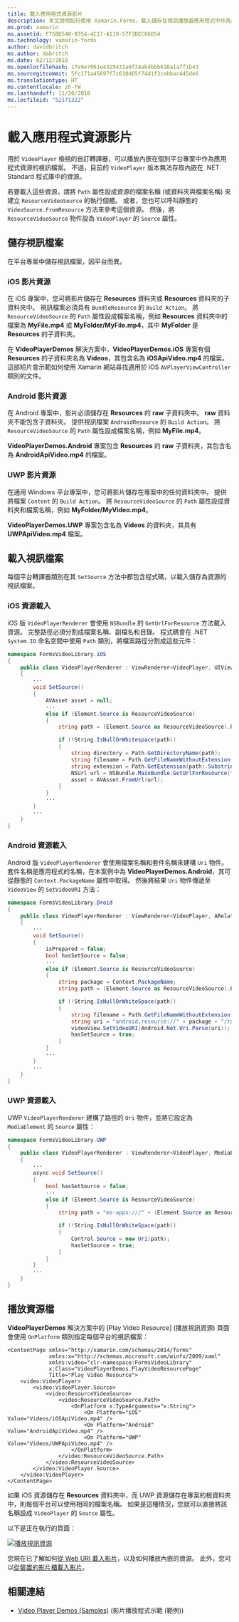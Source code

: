 ```yaml
---
title: 載入應用程式資源影片
description: 本文說明如何使用 Xamarin.Forms，載入儲存在視訊播放器應用程式中作為應用程式資源的影片。
ms.prod: xamarin
ms.assetid: F75BD540-9354-4C17-A119-57F3DEC66D54
ms.technology: xamarin-forms
author: davidbritch
ms.author: dabritch
ms.date: 02/12/2018
ms.openlocfilehash: 17e9e7061e4329431a0f34abdbbb616a1aff1b43
ms.sourcegitcommit: 5fc171a45697f7c610d65f74d1f3cebbac445de6
ms.translationtype: HT
ms.contentlocale: zh-TW
ms.lasthandoff: 11/20/2018
ms.locfileid: "52171322"
---
```

# <a name="loading-application-resource-videos"></a>載入應用程式資源影片

用於 `VideoPlayer` 檢視的自訂轉譯器，可以播放內嵌在個別平台專案中作為應用程式資源的視訊檔案。 不過，目前的 `VideoPlayer` 版本無法存取內嵌在 .NET Standard 程式庫中的資源。

若要載入這些資源，請將 `Path` 屬性設成資源的檔案名稱 (或資料夾與檔案名稱) 來建立 `ResourceVideoSource` 的執行個體。 或者，您也可以呼叫靜態的 `VideoSource.FromResource` 方法來參考這個資源。 然後，將 `ResourceVideoSource` 物件設為 `VideoPlayer` 的 `Source` 屬性。

## <a name="storing-the-video-files"></a>儲存視訊檔案

在平台專案中儲存視訊檔案，因平台而異。

### <a name="ios-video-resources"></a>iOS 影片資源

在 iOS 專案中，您可將影片儲存在 **Resources** 資料夾或 **Resources** 資料夾的子資料夾中。 視訊檔案必須具有 `BundleResource` 的 `Build Action`。 將 `ResourceVideoSource` 的 `Path` 屬性設成檔案名稱，例如 **Resources** 資料夾中的檔案為 **MyFile.mp4** 或 **MyFolder/MyFile.mp4**，其中 **MyFolder** 是 **Resources** 的子資料夾。

在 **VideoPlayerDemos** 解決方案中，**VideoPlayerDemos.iOS** 專案有個 **Resources** 的子資料夾名為 **Videos**，其包含名為 **iOSApiVideo.mp4** 的檔案。 這部短片會示範如何使用 Xamarin 網站尋找適用於 iOS `AVPlayerViewController` 類別的文件。

### <a name="android-video-resources"></a>Android 影片資源

在 Android 專案中，影片必須儲存在 **Resources** 的 **raw** 子資料夾中。 **raw** 資料夾不能包含子資料夾。 提供視訊檔案 `AndroidResource` 的 `Build Action`。 將 `ResourceVideoSource` 的 `Path` 屬性設成檔案名稱，例如 **MyFile.mp4**。

**VideoPlayerDemos.Android** 專案包含 **Resources** 的 **raw** 子資料夾，其包含名為 **AndroidApiVideo.mp4** 的檔案。

### <a name="uwp-video-resources"></a>UWP 影片資源

在通用 Windows 平台專案中，您可將影片儲存在專案中的任何資料夾中。 提供將檔案 `Content` 的 `Build Action`。 將 `ResourceVideoSource` 的 `Path` 屬性設成資料夾和檔案名稱，例如 **MyFolder/MyVideo.mp4**。

**VideoPlayerDemos.UWP** 專案包含名為 **Videos** 的資料夾，其具有 **UWPApiVideo.mp4** 檔案。

## <a name="loading-the-video-files"></a>載入視訊檔案

每個平台轉譯器類別在其 `SetSource` 方法中都包含程式碼，以載入儲存為資源的視訊檔案。

### <a name="ios-resource-loading"></a>iOS 資源載入

iOS 版 `VideoPlayerRenderer` 會使用 `NSBundle` 的 `GetUrlForResource` 方法載入資源。 完整路徑必須分割成檔案名稱、副檔名和目錄。 程式碼會在 .NET `System.IO` 命名空間中使用 `Path` 類別，將檔案路徑分割成這些元件：

```csharp
namespace FormsVideoLibrary.iOS
{
    public class VideoPlayerRenderer : ViewRenderer<VideoPlayer, UIView>
    {
        ···
        void SetSource()
        {
            AVAsset asset = null;
            ···
            else if (Element.Source is ResourceVideoSource)
            {
                string path = (Element.Source as ResourceVideoSource).Path;

                if (!String.IsNullOrWhitespace(path))
                {
                    string directory = Path.GetDirectoryName(path);
                    string filename = Path.GetFileNameWithoutExtension(path);
                    string extension = Path.GetExtension(path).Substring(1);
                    NSUrl url = NSBundle.MainBundle.GetUrlForResource(filename, extension, directory);
                    asset = AVAsset.FromUrl(url);
                }
            }
            ···
        }
        ···
    }
}
```

### <a name="android-resource-loading"></a>Android 資源載入

Android 版 `VideoPlayerRenderer` 會使用檔案名稱和套件名稱來建構 `Uri` 物件。 套件名稱是應用程式的名稱，在本案例中為 **VideoPlayerDemos.Android**，其可從靜態的 `Context.PackageName` 屬性中取得。 然後將結果 `Uri` 物件傳遞至 `VideoView` 的 `SetVideoURI` 方法：

```csharp
namespace FormsVideoLibrary.Droid
{
    public class VideoPlayerRenderer : ViewRenderer<VideoPlayer, ARelativeLayout>
    {
        ···    
        void SetSource()
        {
            isPrepared = false;
            bool hasSetSource = false;
            ···
            else if (Element.Source is ResourceVideoSource)
            {
                string package = Context.PackageName;
                string path = (Element.Source as ResourceVideoSource).Path;

                if (!String.IsNullOrWhiteSpace(path))
                {
                    string filename = Path.GetFileNameWithoutExtension(path).ToLowerInvariant();
                    string uri = "android.resource://" + package + "/raw/" + filename;
                    videoView.SetVideoURI(Android.Net.Uri.Parse(uri));
                    hasSetSource = true;
                }
            }
            ···
        }
        ···
    }
}
```

### <a name="uwp-resource-loading"></a>UWP 資源載入

UWP `VideoPlayerRenderer` 建構了路徑的 `Uri` 物件，並將它設定為 `MediaElement` 的 `Source` 屬性：

```csharp
namespace FormsVideoLibrary.UWP
{
    public class VideoPlayerRenderer : ViewRenderer<VideoPlayer, MediaElement>
    {
        ···
        async void SetSource()
        {
            bool hasSetSource = false;
            ···
            else if (Element.Source is ResourceVideoSource)
            {
                string path = "ms-appx:///" + (Element.Source as ResourceVideoSource).Path;

                if (!String.IsNullOrWhiteSpace(path))
                {
                    Control.Source = new Uri(path);
                    hasSetSource = true;
                }
            }
        }
        ···
    }
}
```

## <a name="playing-the-resource-file"></a>播放資源檔

**VideoPlayerDemos** 解決方案中的 [Play Video Resource] \(播放視訊資源\) 頁面會使用 `OnPlatform` 類別指定每個平台的視訊檔案：

```xaml
<ContentPage xmlns="http://xamarin.com/schemas/2014/forms"
             xmlns:x="http://schemas.microsoft.com/winfx/2009/xaml"
             xmlns:video="clr-namespace:FormsVideoLibrary"
             x:Class="VideoPlayerDemos.PlayVideoResourcePage"
             Title="Play Video Resource">
    <video:VideoPlayer>
        <video:VideoPlayer.Source>
            <video:ResourceVideoSource>
                <video:ResourceVideoSource.Path>
                    <OnPlatform x:TypeArguments="x:String">
                        <On Platform="iOS" Value="Videos/iOSApiVideo.mp4" />
                        <On Platform="Android" Value="AndroidApiVideo.mp4" />
                        <On Platform="UWP" Value="Videos/UWPApiVideo.mp4" />
                    </OnPlatform>
                </video:ResourceVideoSource.Path>
            </video:ResourceVideoSource>
        </video:VideoPlayer.Source>
    </video:VideoPlayer>
</ContentPage>
```

如果 iOS 資源儲存在 **Resources** 資料夾中，而 UWP 資源儲存在專案的根資料夾中，則每個平台可以使用相同的檔案名稱。 如果是這種情況，您就可以直接將該名稱設成 `VideoPlayer` 的 `Source` 屬性。

以下是正在執行的頁面：

[![播放視訊資源](loading-resources-images/playvideoresource-small.png "播放視訊資源")](loading-resources-images/playvideoresource-large.png#lightbox "播放視訊資源")

您現在已了解如何[從 Web URI 載入影片](web-videos.md)，以及如何播放內嵌的資源。 此外，您可以[從裝置的影片櫃載入影片](accessing-library.md)。


## <a name="related-links"></a>相關連結

- [Video Player Demos (Samples)](https://developer.xamarin.com/samples/xamarin-forms/customrenderers/VideoPlayerDemos/) (影片播放程式示範 (範例))
